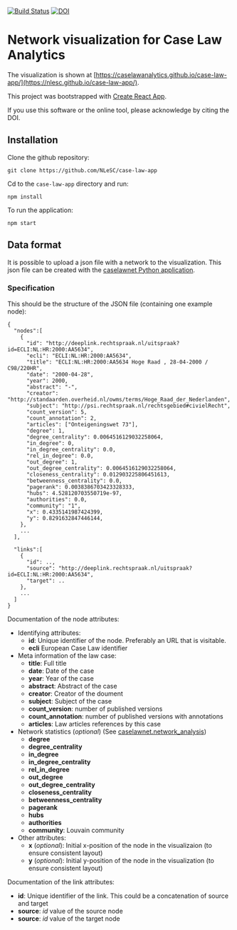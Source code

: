 [![Build Status](https://travis-ci.org/NLeSC/case-law-app.svg?branch=master)](https://travis-ci.org/NLeSC/case-law-app)
[![DOI](https://zenodo.org/badge/79349354.svg)](https://zenodo.org/badge/latestdoi/79349354)

# Network visualization for Case Law Analytics
The visualization is shown at [https://caselawanalytics.github.io/case-law-app/](https://nlesc.github.io/case-law-app/).

This project was bootstrapped with [Create React App](https://github.com/facebookincubator/create-react-app).

If you use this software or the online tool, please acknowledge by citing the DOI.

## Installation
Clone the github repository:

`git clone https://github.com/NLeSC/case-law-app` 

Cd to the `case-law-app` directory and run:

`npm install`

To run the application:

`npm start`


## Data format
It is possible to upload a json file with a network to the visualization. This json file can be created with the [caselawnet Python application](https://github.com/caselawanalytics/CaseLawAnalytics). 

### Specification
This should be the structure of the JSON file (containing one example node):

```
{
  "nodes":[
    {
      "id": "http://deeplink.rechtspraak.nl/uitspraak?id=ECLI:NL:HR:2000:AA5634",
      "ecli": "ECLI:NL:HR:2000:AA5634",
      "title": "ECLI:NL:HR:2000:AA5634 Hoge Raad , 28-04-2000 / C98/220HR",
      "date": "2000-04-28",
      "year": 2000,
      "abstract": "-",
      "creator": "http://standaarden.overheid.nl/owms/terms/Hoge_Raad_der_Nederlanden",
      "subject": "http://psi.rechtspraak.nl/rechtsgebied#civielRecht",
      "count_version": 5,
      "count_annotation": 2,
      "articles": ["Onteigeningswet 73"],
      "degree": 1,
      "degree_centrality": 0.0064516129032258064,
      "in_degree": 0,
      "in_degree_centrality": 0.0,
      "rel_in_degree": 0.0,
      "out_degree": 1,
      "out_degree_centrality": 0.0064516129032258064,
      "closeness_centrality": 0.012903225806451613,
      "betweenness_centrality": 0.0,
      "pagerank": 0.0038386703423328333,
      "hubs": 4.528120703550719e-97,
      "authorities": 0.0,
      "community": "1",
      "x": 0.4335141987424399,
      "y": 0.8291632847446144,
    },
    ...
  ],
  
  "links":[
    {
      "id": ..,
      "source": "http://deeplink.rechtspraak.nl/uitspraak?id=ECLI:NL:HR:2000:AA5634",
      "target": ..
    },
    ...
  ]
}
```

Documentation of the node attributes:
* Identifying attributes:
  * **id**: Unique identifier of the node. Preferably an URL that is visitable.
  * **ecli** European Case Law identifier
* Meta information of the law case:
  * **title**: Full title
  * **date**: Date of the case
  * **year**: Year of the case 
  * **abstract**: Abstract of the case
  * **creator**: Creator of the doument
  * **subject**: Subject of the case
  * **count_version**: number of published versions
  * **count_annotation**: number of published versions with annotations
  * **articles**: Law articles references by this case
* Network statistics (_optional_) (See [caselawnet.network_analysis](https://github.com/NLeSC/CaseLawAnalytics/blob/master/caselawnet/network_analysis.py)) 
  * **degree**
  * **degree_centrality**
  * **in_degree**
  * **in_degree_centrality**
  * **rel_in_degree**
  * **out_degree**
  * **out_degree_centrality**
  * **closeness_centrality**
  * **betweenness_centrality**
  * **pagerank**
  * **hubs**
  * **authorities**
  * **community**: Louvain community
* Other attributes:
  * **x** (_optional_): Initial x-position of the node in the visualizaion (to ensure consistent layout)
  * **y** (_optional_): Initial y-position of the node in the visualization (to ensure consistent layout)
  
 Documentation of the link attributes:
 * **id**: Unique identifier of the link. This could be a concatenation of source and target
 * **source**: _id_ value of the source node
 * **source**: _id_ value of the target node
   
